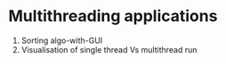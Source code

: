 # Multithreading applications 

1. Sorting algo-with-GUI 
2. Visualisation of single thread Vs multithread run 
